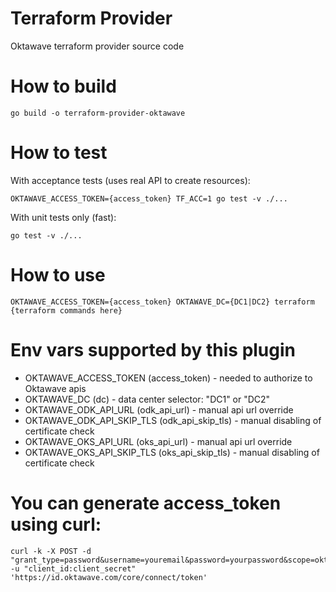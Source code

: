 # Terraform Provider

Oktawave terraform provider source code

# How to build

```shell
go build -o terraform-provider-oktawave
```

# How to test

With acceptance tests (uses real API to create resources):
```shell
OKTAWAVE_ACCESS_TOKEN={access_token} TF_ACC=1 go test -v ./...
```

With unit tests only (fast):
```shell
go test -v ./...
```

# How to use

```shell
OKTAWAVE_ACCESS_TOKEN={access_token} OKTAWAVE_DC={DC1|DC2} terraform {terraform commands here}
```

# Env vars supported by this plugin

- OKTAWAVE_ACCESS_TOKEN (access_token) - needed to authorize to Oktawave apis
- OKTAWAVE_DC (dc) - data center selector: "DC1" or "DC2"
- OKTAWAVE_ODK_API_URL (odk_api_url) - manual api url override
- OKTAWAVE_ODK_API_SKIP_TLS (odk_api_skip_tls) - manual disabling of certificate check
- OKTAWAVE_OKS_API_URL (oks_api_url) - manual api url override
- OKTAWAVE_OKS_API_SKIP_TLS (oks_api_skip_tls) - manual disabling of certificate check

# You can generate access_token using curl:
```shell
curl -k -X POST -d "grant_type=password&username=youremail&password=yourpassword&scope=oktawave.api" -u "client_id:client_secret" 'https://id.oktawave.com/core/connect/token'
```
